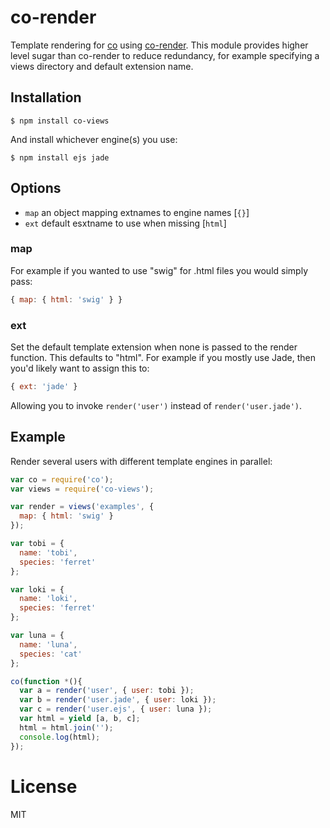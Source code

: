 
# co-render

  Template rendering for [co](https://github.com/visionmedia/co) using 
  [co-render](https://github.com/visionmedia/co-render). This module
  provides higher level sugar than co-render to reduce redundancy,
  for example specifying a views directory and default extension name.

## Installation

```
$ npm install co-views
```

 And install whichever engine(s) you use:

```
$ npm install ejs jade
```

## Options

 - `map` an object mapping extnames to engine names [`{}`]
 - `ext` default esxtname to use when missing [`html`]

### map

  For example if you wanted to use "swig" for .html files
  you would simply pass:

```js
{ map: { html: 'swig' } }
```

### ext

  Set the default template extension when none is passed to 
  the render function. This defaults to "html". For example
  if you mostly use Jade, then you'd likely want to assign
  this to:

```js
{ ext: 'jade' }
```

  Allowing you to invoke `render('user')` instead of 
  `render('user.jade')`.

## Example

  Render several users with different template engines in parallel:

```js
var co = require('co');
var views = require('co-views');

var render = views('examples', {
  map: { html: 'swig' }
});

var tobi = {
  name: 'tobi',
  species: 'ferret'
};

var loki = {
  name: 'loki',
  species: 'ferret'
};

var luna = {
  name: 'luna',
  species: 'cat'
};

co(function *(){
  var a = render('user', { user: tobi });
  var b = render('user.jade', { user: loki });
  var c = render('user.ejs', { user: luna });
  var html = yield [a, b, c];
  html = html.join('');
  console.log(html);
});
```

# License

  MIT